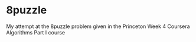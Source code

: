 # 8puzzle
My attempt at the 8puzzle problem given in the Princeton Week 4 Coursera Algorithms Part I course
